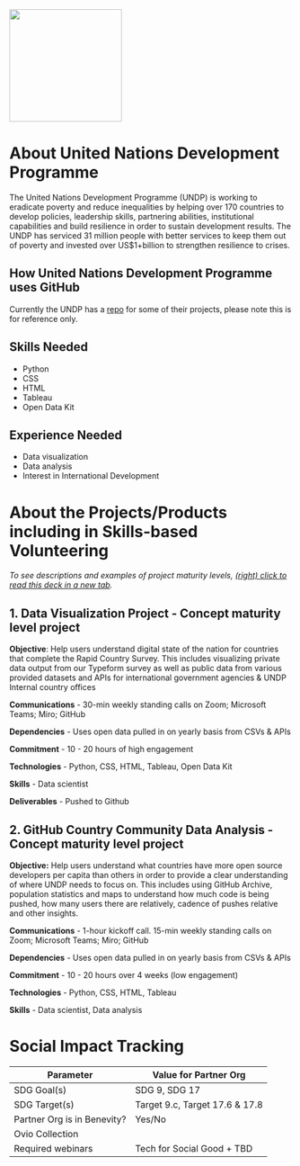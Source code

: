 <img src="https://github.com/github/SI-skills-based-volunteering/blob/main/Partner%20Organizations/UNDP_logo.svg" width="200" height="200">

# About United Nations Development Programme
The United Nations Development Programme (UNDP) is working to eradicate poverty and reduce inequalities by helping over 170 countries to develop policies, leadership skills, partnering abilities, institutional capabilities and build resilience in order to sustain development results. The UNDP has serviced 31 million people with better services to keep them out of poverty and invested over US$1+billion to strengthen resilience to crises. 

## How United Nations Development Programme uses GitHub
Currently the UNDP has a [repo](https://github.com/undp) for some of their projects, please note this is for reference only.

## Skills Needed
- Python
- CSS
- HTML
- Tableau
- Open Data Kit

## Experience Needed
- Data visualization 
- Data analysis
- Interest in International Development

# About the Projects/Products including in Skills-based Volunteering

_To see descriptions and examples of project maturity levels, [(right) click to read this deck in a new tab](https://docs.google.com/presentation/d/1fVOChiPK4xJKT5s9W2M_MXqz0VcLwh3jx31c1HBqgPM/edit?usp=sharing)._

## 1. Data Visualization Project - Concept maturity level project
**Objective**: Help users understand digital state of the nation for countries that complete the Rapid Country Survey. This includes visualizing private data output from our Typeform survey as well as public data from various provided datasets and APIs for international government agencies & UNDP Internal country offices


**Communications** - 30-min weekly standing calls on Zoom; Microsoft Teams; Miro; GitHub

**Dependencies** - Uses open data pulled in on yearly basis from CSVs & APIs

**Commitment** - 10 - 20 hours of high engagement

**Technologies** - Python, CSS, HTML, Tableau, Open Data Kit

**Skills** - Data scientist

**Deliverables** - Pushed to Github


## 2. GitHub Country Community Data Analysis  - Concept maturity level project
**Objective:** Help users understand what countries have more open source developers per capita than others in order to provide a clear understanding of where UNDP needs to focus on. This includes using GitHub Archive, population statistics and maps to understand how much code is being pushed, how many users there are relatively, cadence of pushes relative and other insights.


**Communications** - 1-hour kickoff call. 15-min weekly standing calls on Zoom; Microsoft Teams; Miro; GitHub

**Dependencies** - Uses open data pulled in on yearly basis from CSVs & APIs

**Commitment** - 10 - 20 hours over 4 weeks (low engagement)

**Technologies** - Python, CSS, HTML, Tableau

**Skills** - Data scientist, Data analysis

# Social Impact Tracking
Parameter | Value for Partner Org
--------- | ---------------------
SDG Goal(s) | SDG 9, SDG 17
SDG Target(s) | Target 9.c, Target 17.6 & 17.8
Partner Org is in Benevity? | Yes/No
Ovio Collection | 
Required webinars | Tech for Social Good + TBD
